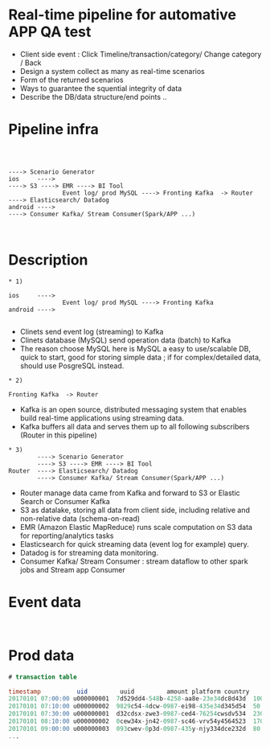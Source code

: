 # Real-time pipeline for automative APP QA test 

- Client side event : Click Timeline/transaction/category/ Change category / Back
- Design a system collect as many as real-time scenarios 
- Form of the returned scenarios
- Ways to guarantee the squential integrity of data 
- Describe the DB/data structure/end points ..

# Pipeline infra 

```


                                                                        ----> Scenario Generator 
ios 	---->                                                           ----> S3 ----> EMR ----> BI Tool 
               Event log/ prod MySQL ----> Fronting Kafka  -> Router	----> Elasticsearch/ Datadog 	 
android ---->                                                           ----> Consumer Kafka/ Stream Consumer(Spark/APP ...)



```

# Description 

```
* 1) 
          
ios 	---->                                                         
               Event log/ prod MySQL ----> Fronting Kafka	 
android ----> 


```
* Clinets send event log (streaming) to Kafka 
* Clinets database (MySQL) send operation data (batch) to Kafka
* The reason choose MySQL here is MySQL a easy to use/scalable DB, quick to start, good for storing simple data ; if for complex/detailed data, should use PosgreSQL instead.


```
* 2) 
          
Fronting Kafka  -> Router

```
* Kafka is an open source, distributed messaging system that enables build real-time applications using streaming data. 
* Kafka buffers all data and serves them up to all following subscribers (Router in this pipeline)



```
* 3)    
        ----> Scenario Generator 
        ----> S3 ----> EMR ----> BI Tool
Router	----> Elasticsearch/ Datadog 	 
        ----> Consumer Kafka/ Stream Consumer(Spark/APP ...)

```

* Router manage data came from Kafka and forward to S3 or Elastic Search or Consumer Kafka
* S3 as datalake, storing all data from client side, including relative and non-relative data (schema-on-read)
* EMR (Amazon Elastic MapReduce) runs scale computation on S3 data for reporting/analytics tasks
* Elasticsearch for quick streaming data (event log for example) query. 
* Datadog is for streaming data monitoring.
* Consumer Kafka/ Stream Consumer : stream dataflow to other spark jobs and Stream app Consumer  





# Event data  

```


```

# Prod data  

```sql 
# transaction table 

timestamp          uid         uuid         amount platform country 
20170101 07:00:00 u000000001  7d529dd4-548b-4258-aa8e-23e34dc8d43d  100 ios UK 
20170101 07:10:00 u000000002  9829c54-4dcw-0987-ei98-435e34d345d54  50 android US 
20170101 07:30:00 u000000001  d32cdsx-zwe3-0987-ced4-76254cwsdv534  230 android UK 
20170101 08:10:00 u000000002  0cew34x-jn42-0987-sc46-vrv54y4564523  170 ios US 
20170101 09:00:00 u000000003  093cwev-0p3d-0987-435y-njy334dce232d  80 ios UK 
...


```









